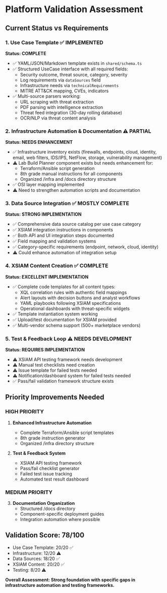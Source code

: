 # Platform Validation Assessment

## Current Status vs Requirements

### 1. Use Case Template ✅ IMPLEMENTED
**Status: COMPLETE**
- ✅ YAML/JSON/Markdown template exists in `shared/schema.ts`
- ✅ Structured UseCase interface with all required fields:
  - Security outcome, threat source, category, severity
  - Log requirements via `dataSources` field
  - Infrastructure needs via `technicalRequirements`
  - MITRE ATT&CK mapping, CVEs, indicators
- ✅ Multi-source parsers working:
  - URL scraping with threat extraction
  - PDF parsing with intelligence extraction  
  - Threat feed integration (30-day rolling database)
  - OCR/NLP via threat content analysis

### 2. Infrastructure Automation & Documentation ⚠️ PARTIAL
**Status: NEEDS ENHANCEMENT**
- ✅ Infrastructure inventory exists (firewalls, endpoints, cloud, identity, email, web filters, IDS/IPS, NetFlow, storage, vulnerability management)
- ⚠️ Lab Build Planner component exists but needs enhancement for:
  - Terraform/Ansible script generation
  - 8th grade manual instructions for all components
  - Organized /infra and /docs directory structure
- ✅ OSI layer mapping implemented
- ⚠️ Need to strengthen automation scripts and documentation

### 3. Data Source Integration ✅ MOSTLY COMPLETE
**Status: STRONG IMPLEMENTATION**
- ✅ Comprehensive data source catalog per use case category
- ✅ XSIAM integration instructions in components
- ✅ Both API and UI integration steps documented
- ✅ Field mapping and validation systems
- ✅ Category-specific requirements (endpoint, network, cloud, identity)
- ⚠️ Could enhance automation of integration setup

### 4. XSIAM Content Creation ✅ COMPLETE
**Status: EXCELLENT IMPLEMENTATION**  
- ✅ Complete code templates for all content types:
  - XQL correlation rules with authentic field mappings
  - Alert layouts with decision buttons and analyst workflows
  - YAML playbooks following XSIAM specifications
  - Operational dashboards with threat-specific widgets
- ✅ Template instantiation system working
- ✅ Upload/test documentation for XSIAM provided
- ✅ Multi-vendor schema support (500+ marketplace vendors)

### 5. Test & Feedback Loop ⚠️ NEEDS DEVELOPMENT
**Status: REQUIRES IMPLEMENTATION**
- ⚠️ XSIAM API testing framework needs development
- ⚠️ Manual test checklists need creation
- ⚠️ Issue template for failed tests needed
- ⚠️ Notification/dashboard system for failed tests needed
- ✅ Pass/fail validation framework structure exists

## Priority Improvements Needed

### HIGH PRIORITY
1. **Enhanced Infrastructure Automation**
   - Complete Terraform/Ansible script templates
   - 8th grade instruction generator
   - Organized /infra directory structure

2. **Test & Feedback System**
   - XSIAM API testing framework
   - Pass/fail checklist generator
   - Failed test issue tracking
   - Automated test result dashboard

### MEDIUM PRIORITY  
3. **Documentation Organization**
   - Structured /docs directory
   - Component-specific deployment guides
   - Integration automation where possible

## Validation Score: 78/100
- Use Case Template: 20/20 ✅
- Infrastructure: 12/20 ⚠️  
- Data Sources: 18/20 ✅
- XSIAM Content: 20/20 ✅
- Testing: 8/20 ⚠️

**Overall Assessment: Strong foundation with specific gaps in infrastructure automation and testing frameworks.**